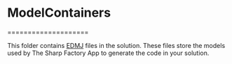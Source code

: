 # ModelContainers
====================

This folder contains [EDMJ](https://www.thesharpfactory.com/Documentation/GettingStarted/ModelGeneration#Entity_Data_Model_JSON) files in the solution.
These files store the models used by The Sharp Factory App to generate the code in your solution.